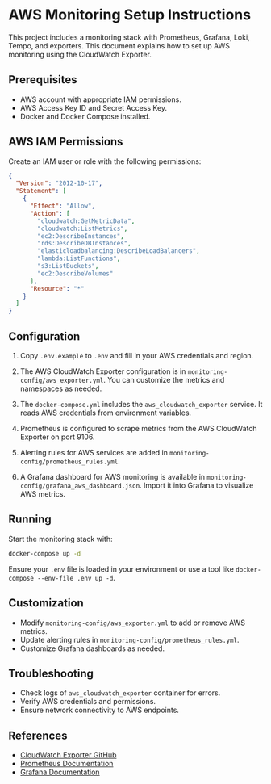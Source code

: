 # AWS Monitoring Setup Instructions

This project includes a monitoring stack with Prometheus, Grafana, Loki, Tempo, and exporters. This document explains how to set up AWS monitoring using the CloudWatch Exporter.

## Prerequisites

- AWS account with appropriate IAM permissions.
- AWS Access Key ID and Secret Access Key.
- Docker and Docker Compose installed.

## AWS IAM Permissions

Create an IAM user or role with the following permissions:

```json
{
  "Version": "2012-10-17",
  "Statement": [
    {
      "Effect": "Allow",
      "Action": [
        "cloudwatch:GetMetricData",
        "cloudwatch:ListMetrics",
        "ec2:DescribeInstances",
        "rds:DescribeDBInstances",
        "elasticloadbalancing:DescribeLoadBalancers",
        "lambda:ListFunctions",
        "s3:ListBuckets",
        "ec2:DescribeVolumes"
      ],
      "Resource": "*"
    }
  ]
}
```

## Configuration

1. Copy `.env.example` to `.env` and fill in your AWS credentials and region.

2. The AWS CloudWatch Exporter configuration is in `monitoring-config/aws_exporter.yml`. You can customize the metrics and namespaces as needed.

3. The `docker-compose.yml` includes the `aws_cloudwatch_exporter` service. It reads AWS credentials from environment variables.

4. Prometheus is configured to scrape metrics from the AWS CloudWatch Exporter on port 9106.

5. Alerting rules for AWS services are added in `monitoring-config/prometheus_rules.yml`.

6. A Grafana dashboard for AWS monitoring is available in `monitoring-config/grafana_aws_dashboard.json`. Import it into Grafana to visualize AWS metrics.

## Running

Start the monitoring stack with:

```bash
docker-compose up -d
```

Ensure your `.env` file is loaded in your environment or use a tool like `docker-compose --env-file .env up -d`.

## Customization

- Modify `monitoring-config/aws_exporter.yml` to add or remove AWS metrics.
- Update alerting rules in `monitoring-config/prometheus_rules.yml`.
- Customize Grafana dashboards as needed.

## Troubleshooting

- Check logs of `aws_cloudwatch_exporter` container for errors.
- Verify AWS credentials and permissions.
- Ensure network connectivity to AWS endpoints.

## References

- [CloudWatch Exporter GitHub](https://github.com/prometheus/cloudwatch_exporter)
- [Prometheus Documentation](https://prometheus.io/docs/introduction/overview/)
- [Grafana Documentation](https://grafana.com/docs/)
